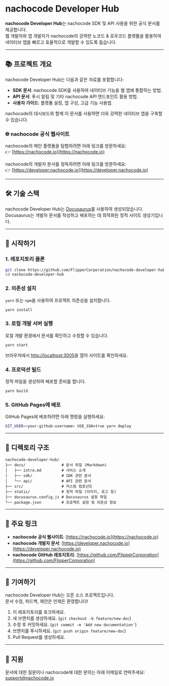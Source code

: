 # nachocode Developer Hub

**nachocode Developer Hub**는 nachocode SDK 및 API 사용을 위한 공식 문서를 제공합니다.  
웹 개발자와 앱 개발자가 nachocode의 강력한 노코드 & 로우코드 플랫폼을 활용하여 네이티브 앱을 빠르고 효율적으로 개발할 수 있도록 돕습니다.

---

## 📚 프로젝트 개요

nachocode Developer Hub는 다음과 같은 자료를 포함합니다:

- **SDK 문서**: nachocode SDK를 사용하여 네이티브 기능을 웹 앱에 통합하는 방법.
- **API 문서**: 푸시 알림 및 기타 nachocode API 엔드포인트 활용 방법.
- **사용자 가이드**: 플랫폼 설정, 앱 구성, 고급 기능 사용법.

nachocode의 대시보드와 함께 이 문서를 사용하면 더욱 강력한 네이티브 앱을 구축할 수 있습니다.

### 🌐 nachocode 공식 웹사이트

nachocode의 메인 플랫폼을 탐험하려면 아래 링크를 방문하세요:  
👉 [https://nachocode.io](https://nachocode.io)

nachocode의 개발자 문서를 정독하려면 아래 링크를 방문하세요:  
👉 [https://developer.nachocode.io](https://developer.nachocode.io)

---

## 🛠️ 기술 스택

nachocode Developer Hub는 [Docusaurus](https://docusaurus.io/)를 사용하여 생성되었습니다.  
Docusaurus는 개발자 문서를 작성하고 배포하는 데 최적화된 정적 사이트 생성기입니다.

---

## 🚀 시작하기

### 1. **레포지토리 클론**

```bash
git clone https://github.com/FlipperCorporation/nachocode-developer-hub.git
cd nachocode-developer-hub
```

### 2. **의존성 설치**

`yarn` 또는 `npm`을 사용하여 프로젝트 의존성을 설치합니다.

```bash
yarn install
```

### 3. **로컬 개발 서버 실행**

로컬 개발 환경에서 문서를 확인하고 수정할 수 있습니다.

```bash
yarn start
```

브라우저에서 [http://localhost:3005](http://localhost:3005)을 열어 사이트를 확인하세요.

### 4. **프로덕션 빌드**

정적 파일을 생성하여 배포할 준비를 합니다.

```bash
yarn build
```

### 5. **GitHub Pages에 배포**

GitHub Pages에 배포하려면 아래 명령을 실행하세요:

```bash
GIT_USER=<your-github-username> USE_SSH=true yarn deploy
```

---

## 📁 디렉토리 구조

```plain
nachocode-developer-hub/
├── docs/                # 문서 파일 (Markdown)
│   ├── intro.md         # 서비스 소개
│   ├── sdk/             # SDK 관련 문서
│   └── api/             # API 관련 문서
├── src/                 # 커스텀 컴포넌트
├── static/              # 정적 파일 (이미지, 로고 등)
├── docusaurus.config.js # Docusaurus 설정 파일
└── package.json         # 프로젝트 설정 및 의존성 정보
```

---

## 🔑 주요 링크

- **nachocode 공식 웹사이트**: [https://nachocode.io](https://nachocode.io)
- **nachocode 개발자 문서**: [https://developer.nachocode.io](https://developer.nachocode.io)
- **nachocode GitHub 레포지토리**: [https://github.com/FlipperCorporation](https://github.com/FlipperCorporation)

---

## 🤝 기여하기

nachocode Developer Hub는 오픈 소스 프로젝트입니다.  
문서 수정, 피드백, 제안은 언제든 환영합니다!

1. 이 레포지토리를 포크하세요.
2. 새 브랜치를 생성하세요. (`git checkout -b feature/new-doc`)
3. 수정 후 커밋하세요. (`git commit -m 'Add new documentation'`)
4. 브랜치를 푸시하세요. (`git push origin feature/new-doc`)
5. Pull Request를 생성하세요.

---

## 📧 지원

문서에 대한 질문이나 nachocode에 대한 문의는 아래 이메일로 연락주세요:  
[support@nachocode.io](mailto:support@nachocode.io)

